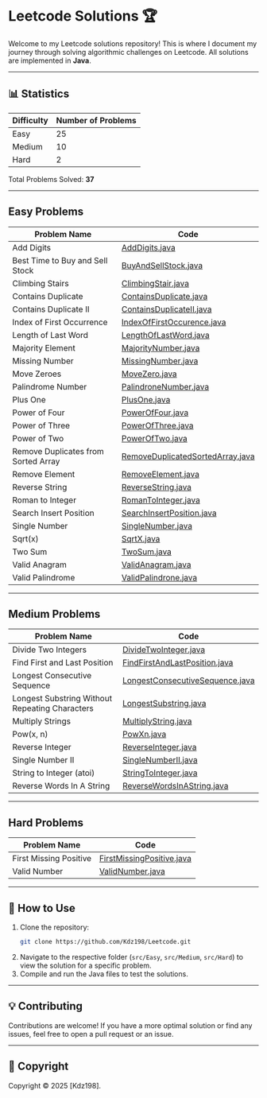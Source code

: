 # Leetcode Solutions 🏆

Welcome to my Leetcode solutions repository! This is where I document my journey through solving algorithmic challenges on Leetcode. All solutions are implemented in **Java**.

---

## 📊 Statistics

| Difficulty | Number of Problems | 
|------------|--------------------|
| Easy       | 25                 | 
| Medium     | 10                 | 
| Hard       | 2                  | 

Total Problems Solved: **37**

---

## Easy Problems

| Problem Name                 | Code                                                                                  |
|------------------------------|---------------------------------------------------------------------------------------|
| Add Digits                   | [AddDigits.java](src/Easy/AddDigits.java)                                             |
| Best Time to Buy and Sell Stock | [BuyAndSellStock.java](src/Easy/BuyAndSellStock.java)                               |
| Climbing Stairs              | [ClimbingStair.java](src/Easy/ClimbingStair.java)                                     |
| Contains Duplicate           | [ContainsDuplicate.java](src/Easy/ContainsDuplicate.java)                             |
| Contains Duplicate II        | [ContainsDuplicateII.java](src/Easy/ContainsDuplicateII.java)                         |
| Index of First Occurrence    | [IndexOfFirstOccurence.java](src/Easy/IndexOfFirstOccurence.java)                     |
| Length of Last Word          | [LengthOfLastWord.java](src/Easy/LengthOfLastWord.java)                               |
| Majority Element             | [MajorityNumber.java](src/Easy/MajorityNumber.java)                                   |
| Missing Number               | [MissingNumber.java](src/Easy/MissingNumber.java)                                     |
| Move Zeroes                  | [MoveZero.java](src/Easy/MoveZero.java)                                               |
| Palindrome Number            | [PalindroneNumber.java](src/Easy/PalindroneNumber.java)                               |
| Plus One                     | [PlusOne.java](src/Easy/PlusOne.java)                                                 |
| Power of Four                | [PowerOfFour.java](src/Easy/PowerOfFour.java)                                         |
| Power of Three               | [PowerOfThree.java](src/Easy/PowerOfThree.java)                                       |
| Power of Two                 | [PowerOfTwo.java](src/Easy/PowerOfTwo.java)                                           |
| Remove Duplicates from Sorted Array | [RemoveDuplicatedSortedArray.java](src/Easy/RemoveDuplicatedSortedArray.java)   |
| Remove Element               | [RemoveElement.java](src/Easy/RemoveElement.java)                                     |
| Reverse String               | [ReverseString.java](src/Easy/ReverseString.java)                                     |
| Roman to Integer             | [RomanToInteger.java](src/Easy/RomanToInteger.java)                                   |
| Search Insert Position       | [SearchInsertPosition.java](src/Easy/SearchInsertPosition.java)                       |
| Single Number                | [SingleNumber.java](src/Easy/SingleNumber.java)                                       |
| Sqrt(x)                      | [SqrtX.java](src/Easy/SqrtX.java)                                                     |
| Two Sum                      | [TwoSum.java](src/Easy/TwoSum.java)                                                   |
| Valid Anagram                | [ValidAnagram.java](src/Easy/ValidAnagram.java)                                       |
| Valid Palindrome             | [ValidPalindrone.java](src/Easy/ValidPalindrone.java)                                 |

---

## Medium Problems

| Problem Name                                   | Code                                                                          |
|------------------------------------------------|-------------------------------------------------------------------------------|
| Divide Two Integers                            | [DivideTwoInteger.java](src/Medium/DivideTwoInteger.java)                     |
| Find First and Last Position                   | [FindFirstAndLastPosition.java](src/Medium/FindFirstAndLastPosition.java)     |
| Longest Consecutive Sequence                   | [LongestConsecutiveSequence.java](src/Medium/LongestConsecutiveSequence.java) |
| Longest Substring Without Repeating Characters | [LongestSubstring.java](src/Medium/LongestSubstring.java)                     |
| Multiply Strings                               | [MultiplyString.java](src/Medium/MultiplyString.java)                         |
| Pow(x, n)                                      | [PowXn.java](src/Medium/PowXn.java)                                           |
| Reverse Integer                                | [ReverseInteger.java](src/Medium/ReverseInteger.java)                         |
| Single Number II                               | [SingleNumberII.java](src/Medium/SingleNumberII.java)                         |
| String to Integer (atoi)                       | [StringToInteger.java](src/Medium/StringToInteger.java)                       |
| Reverse Words In A String                      | [ReverseWordsInAString.java](src/Medium/ReverseWordsInAString.java)                 |

---

## Hard Problems

| Problem Name                        | Code                                                                                  |
|-------------------------------------|---------------------------------------------------------------------------------------|
| First Missing Positive              | [FirstMissingPositive.java](src/Hard/FirstMissingPositive.java)                       |
| Valid Number                        | [ValidNumber.java](src/Hard/ValidNumber.java)                                         |

---

## 📌 How to Use

1. Clone the repository:
   ```bash
   git clone https://github.com/Kdz198/Leetcode.git
   ```
2. Navigate to the respective folder (`src/Easy`, `src/Medium`, `src/Hard`) to view the solution for a specific problem.
3. Compile and run the Java files to test the solutions.

---

## 💡 Contributing

Contributions are welcome! If you have a more optimal solution or find any issues, feel free to open a pull request or an issue.

---

## 📜 Copyright

Copyright © 2025 [Kdz198].

